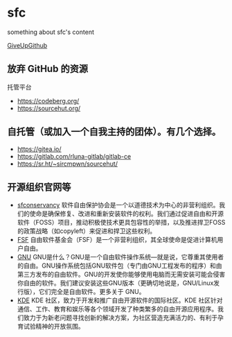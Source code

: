 # sfc
something about sfc's content

[GiveUpGithub](https://sfconservancy.org/GiveUpGitHub/)

## 放弃 GitHub 的资源
托管平台
+ https://codeberg.org/
+ https://sourcehut.org/
 
## 自托管（或加入一个自我主持的团体）。有几个选择。
+ https://gitea.io/
+ https://gitlab.com/rluna-gitlab/gitlab-ce
+ https://sr.ht/~sircmpwn/sourcehut/

## 开源组织官网等
+ [sfconservancy](https://sfconservancy.org/) 软件自由保护协会是一个以道德技术为中心的非营利组织。我们的使命是确保修复、改进和重新安装软件的权利。我们通过促进自由和开源软件（FOSS）项目，推动积极使技术更具包容性的举措，以及推进捍卫FOSS的政策战略（如copyleft）来促进和捍卫这些权利。
+ [FSF](https://www.fsf.org/) 自由软件基金会（FSF）是一个非营利组织，其全球使命是促进计算机用户自由。
+ [GNU](https://www.gnu.org/)  GNU是什么？GNU是一个自由软件操作系统—就是说，它尊重其使用者的自由。GNU操作系统包括GNU软件包（专门由GNU工程发布的程序）和由第三方发布的自由软件。GNU的开发使你能够使用电脑而无需安装可能会侵害你自由的软件。我们建议安装这些GNU版本（更确切地说是，GNU/Linux发行版），它们完全是自由软件。更多关于 GNU。
+ [KDE](https://kde.org/zh-cn/)  KDE 社区，致力于开发和推广自由开源软件的国际社区。KDE 社区针对通信、工作、教育和娱乐等各个领域开发了种类繁多的自由开源应用程序。我们致力于为新老问题寻找创新的解决方案，为社区营造充满活力的、有利于孕育试验精神的开放氛围。
